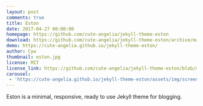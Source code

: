 ```yaml
---
layout: post
comments: true
title: Eston
date: 2017-04-27 00:00:00
homepage: https://github.com/cute-angelia/jekyll-theme-eston
download: https://github.com/cute-angelia/jekyll-theme-eston/archive/master.zip
demo: https://cute-angelia.github.io/jekyll-theme-eston/
author: Cyw
thumbnail: eston.jpg
license: MIT
license_link: https://github.com/cute-angelia/jekyll-theme-eston/blob/master/LICENSE.txt
carousel:
 - 'https://cute-angelia.github.io/jekyll-theme-eston/assets/img/screenshot-127.0.0.1-4000-2017-04-26-23-42-12.png'
---
```


Eston is a minimal, responsive, ready to use Jekyll theme for blogging.
